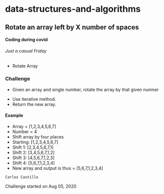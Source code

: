 # data-structures-and-algorithms

## Rotate an array left by X number of spaces

#### Coding during covid
###### Just a casual Friday
* Rotate Array

### Challenge
* Given an array and single number, rotate the array by that given numner
- Use iterative method.
- Return the new array.

#### Example
- Array = [1,2,3,4,5,6,7]
- Number = 4
- Shift array by four places
- Starting: [1,2,3,4,5,6,7]
- Shift 1: [2,3,4,5,6,7,1]
- Shift 2: [3,4,5,6,7,1,2]
- Shift 3: [4,5,6,7,1,2,3]
- Shift 4: [5,6,7,1,2,3,4]
- New array and output is thus = [5,6,7,1,2,3,4]







```
Carlos Castillo
```
Challenge started on Aug 05, 2020